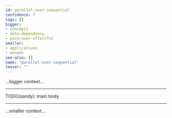 ```yaml
---
id: parallel-over-sequential
confidence: 7
tags: []
bigger:
- concepts
- data-dependency
- pure-over-effectful
smaller:
- applicatives
- monads
see-also: []
name: "parallel-over-sequential"
teaser: ""
---
```



...bigger context...

---

TODO(sandy): main body

---

...smaller context...
